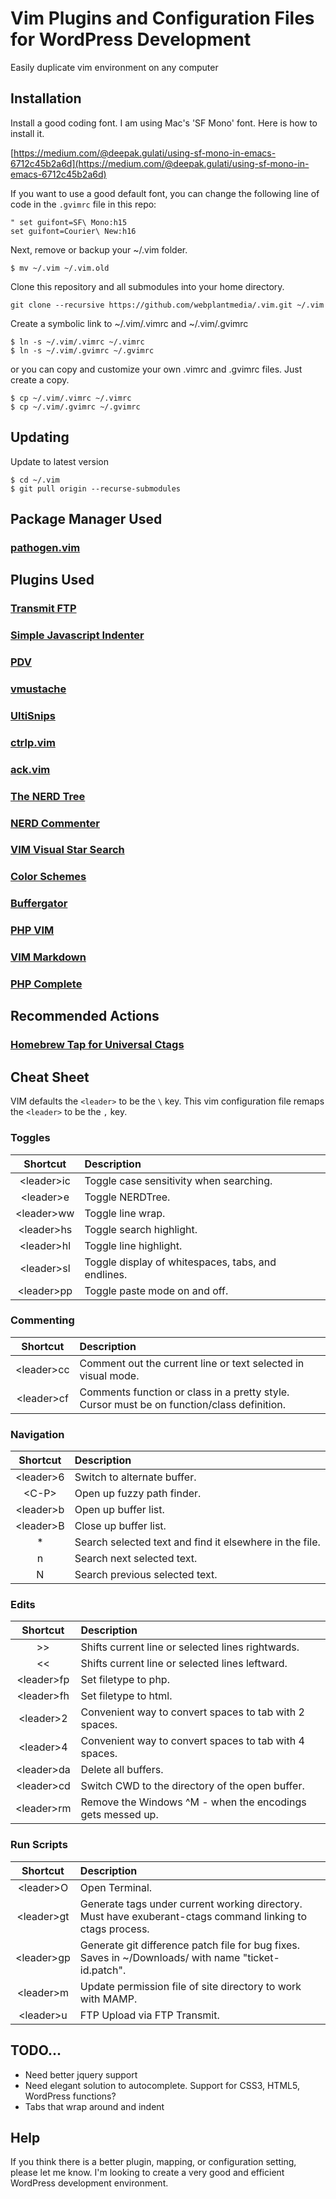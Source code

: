 # Vim Plugins and Configuration Files for WordPress Development

Easily duplicate vim environment on any computer

## Installation

Install a good coding font. I am using Mac's 'SF Mono' font. Here is how to install it.

[https://medium.com/@deepak.gulati/using-sf-mono-in-emacs-6712c45b2a6d](https://medium.com/@deepak.gulati/using-sf-mono-in-emacs-6712c45b2a6d)

If you want to use a good default font, you can change the following line of code in the `.gvimrc` file in this repo:

```
" set guifont=SF\ Mono:h15
set guifont=Courier\ New:h16
```

Next, remove or backup your ~/.vim folder.

```
$ mv ~/.vim ~/.vim.old
```

Clone this repository and all submodules into your home directory.

```
git clone --recursive https://github.com/webplantmedia/.vim.git ~/.vim
```

Create a symbolic link to ~/.vim/.vimrc and ~/.vim/.gvimrc

```
$ ln -s ~/.vim/.vimrc ~/.vimrc
$ ln -s ~/.vim/.gvimrc ~/.gvimrc
```

or you can copy and customize your own .vimrc and .gvimrc files. Just create a copy.

```
$ cp ~/.vim/.vimrc ~/.vimrc
$ cp ~/.vim/.gvimrc ~/.gvimrc
```

## Updating

Update to latest version

```
$ cd ~/.vim
$ git pull origin --recurse-submodules
```

## Package Manager Used

### [pathogen.vim](https://github.com/tpope/vim-pathogen)

## Plugins Used

### [Transmit FTP](https://github.com/webplantmedia/transmit-ftp)

### [Simple Javascript Indenter](https://github.com/jiangmiao/simple-javascript-indenter)

### [PDV](https://github.com/tobyS/pdv)

### [vmustache](https://github.com/tobyS/vmustache)

### [UltiSnips](https://github.com/SirVer/ultisnips)

### [ctrlp.vim](https://github.com/kien/ctrlp.vim)

### [ack.vim](https://github.com/mileszs/ack.vim)

### [The NERD Tree](https://github.com/scrooloose/nerdtree)

### [NERD Commenter](https://github.com/scrooloose/nerdcommenter)

### [VIM Visual Star Search](https://github.com/nelstrom/vim-visual-star-search)

### [Color Schemes](https://github.com/flazz/vim-colorschemes.git)

### [Buffergator](https://github.com/jeetsukumaran/vim-buffergator)

### [PHP VIM](https://github.com/StanAngeloff/php.vim)

### [VIM Markdown](https://github.com/tpope/vim-markdown)

### [PHP Complete](https://github.com/shawncplus/phpcomplete.vim)

## Recommended Actions

### [Homebrew Tap for Universal Ctags](https://github.com/universal-ctags/homebrew-universal-ctags)

## Cheat Sheet

VIM defaults the `<leader>` to be the `\` key. This vim configuration file remaps the `<leader>` to be the `,` key.

### Toggles

| Shortcut  | Description |
| :------------------: |:----------------|
| \<leader\>ic | Toggle case sensitivity when searching. |
| \<leader\>e | Toggle NERDTree. |
| \<leader\>ww | Toggle line wrap. |
| \<leader\>hs | Toggle search highlight. |
| \<leader\>hl | Toggle line highlight. |
| \<leader\>sl | Toggle display of whitespaces, tabs, and endlines. |
| \<leader\>pp | Toggle paste mode on and off. |

### Commenting

| Shortcut  | Description |
| :------------------: |:----------------|
| \<leader\>cc | Comment out the current line or text selected in visual mode. |
| \<leader\>cf | Comments function or class in a pretty style. Cursor must be on function/class definition. |

### Navigation

| Shortcut  | Description |
| :------------------: |:----------------|
| \<leader\>6 | Switch to alternate buffer. |
| \<C-P\> | Open up fuzzy path finder. |
| \<leader\>b | Open up buffer list. |
| \<leader\>B | Close up buffer list. |
| * | Search selected text and find it elsewhere in the file. |
| n | Search next selected text. |
| N | Search previous selected text. |

### Edits

| Shortcut  | Description |
| :------------------: |:----------------|
| >> | Shifts current line or selected lines rightwards. |
| << | Shifts current line or selected lines leftward. |
| \<leader\>fp | Set filetype to php. |
| \<leader\>fh | Set filetype to html. |
| \<leader\>2 | Convenient way to convert spaces to tab with 2 spaces. |
| \<leader\>4 | Convenient way to convert spaces to tab with 4 spaces. |
| \<leader\>da | Delete all buffers. |
| \<leader\>cd | Switch CWD to the directory of the open buffer. |
| \<leader\>rm | Remove the Windows ^M - when the encodings gets messed up. |

### Run Scripts

| Shortcut  | Description |
| :------------------: |:----------------|
| \<leader\>O | Open Terminal. |
| \<leader\>gt | Generate tags under current working directory. Must have exuberant-ctags command linking to ctags process. |
| \<leader\>gp | Generate git difference patch file for bug fixes. Saves in ~/Downloads/ with name "ticket-id.patch". |
| \<leader\>m | Update permission file of site directory to work with MAMP. |
| \<leader\>u | FTP Upload via FTP Transmit. |

## TODO...

* Need better jquery support
* Need elegant solution to autocomplete. Support for CSS3, HTML5, WordPress functions?
* Tabs that wrap around and indent

## Help

If you think there is a better plugin, mapping, or configuration setting, please let me know. I'm looking to create a very good and efficient WordPress development environment.
